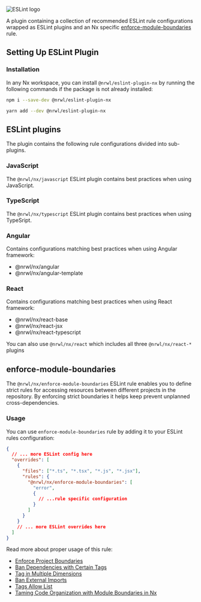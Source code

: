 ![ESLint logo](/shared/eslint-logo.png)

A plugin containing a collection of recommended ESLint rule configurations wrapped as ESLint plugins and an Nx specific [enforce-module-boundaries](#enforce-module-boundaries) rule.

## Setting Up ESLint Plugin

### Installation

In any Nx workspace, you can install `@nrwl/eslint-plugin-nx` by running the following commands if the package is not already installed:

```bash
npm i --save-dev @nrwl/eslint-plugin-nx
```

```bash
yarn add --dev @nrwl/eslint-plugin-nx
```

## ESLint plugins

The plugin contains the following rule configurations divided into sub-plugins.

### JavaScript

The `@nrwl/nx/javascript` ESLint plugin contains best practices when using JavaScript.

### TypeScript

The `@nrwl/nx/typescript` ESLint plugin contains best practices when using TypeSript.

### Angular

Contains configurations matching best practices when using Angular framework:

- @nrwl/nx/angular
- @nrwl/nx/angular-template

### React

Contains configurations matching best practices when using React framework:

- @nrwl/nx/react-base
- @nrwl/nx/react-jsx
- @nrwl/nx/react-typescript

You can also use `@nrwl/nx/react` which includes all three `@nrwl/nx/react-*` plugins

## enforce-module-boundaries

The `@nrwl/nx/enforce-module-boundaries` ESLint rule enables you to define strict rules for accessing resources between different projects in the repository. By enforcing strict boundaries it helps keep prevent unplanned cross-dependencies.

### Usage

You can use `enforce-module-boundaries` rule by adding it to your ESLint rules configuration:

```json
{
  // ... more ESLint config here
  "overrides": [
    {
      "files": ["*.ts", "*.tsx", "*.js", "*.jsx"],
      "rules": {
        "@nrwl/nx/enforce-module-boundaries": [
          "error",
          {
            // ...rule specific configuration
          }
        ]
      }
    }
    // ... more ESLint overrides here
  ]
}
```

Read more about proper usage of this rule:

- [Enforce Project Boundaries](/core-features/enforce-project-boundaries)
- [Ban Dependencies with Certain Tags](/recipe/ban-dependencies-with-tags)
- [Tag in Multiple Dimensions](/recipe/tag-multiple-dimensions)
- [Ban External Imports](/recipe/ban-external-imports)
- [Tags Allow List](/recipe/tags-allow-list)
- [Taming Code Organization with Module Boundaries in Nx](https://blog.nrwl.io/mastering-the-project-boundaries-in-nx-f095852f5bf4)
